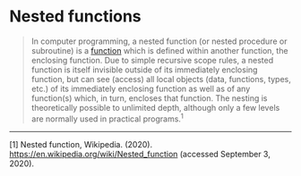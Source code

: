 # Nested functions

> In computer programming, a nested function (or nested procedure or subroutine) is a [function][ref-functions] which is defined within another function, the enclosing function. Due to simple recursive scope rules, a nested function is itself invisible outside of its immediately enclosing function, but can see (access) all local objects (data, functions, types, etc.) of its immediately enclosing function as well as of any function(s) which, in turn, encloses that function. The nesting is theoretically possible to unlimited depth, although only a few levels are normally used in practical programs.<sup>1</sup>

---

[1] Nested function, Wikipedia. (2020). https://en.wikipedia.org/wiki/Nested_function (accessed September 3, 2020).

[ref-functions]: ./functions.md
